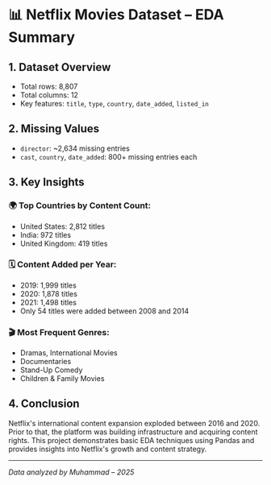 # 📊 Netflix Movies Dataset – EDA Summary

## 1. Dataset Overview
- Total rows: 8,807
- Total columns: 12
- Key features: `title`, `type`, `country`, `date_added`, `listed_in`

## 2. Missing Values
- `director`: ~2,634 missing entries
- `cast`, `country`, `date_added`: 800+ missing entries each

## 3. Key Insights

### 🌍 Top Countries by Content Count:
- United States: 2,812 titles
- India: 972 titles
- United Kingdom: 419 titles

### 🗓️ Content Added per Year:
- 2019: 1,999 titles
- 2020: 1,878 titles
- 2021: 1,498 titles
- Only 54 titles were added between 2008 and 2014

### 🎬 Most Frequent Genres:
- Dramas, International Movies
- Documentaries
- Stand-Up Comedy
- Children & Family Movies

## 4. Conclusion
Netflix's international content expansion exploded between 2016 and 2020. Prior to that, the platform was building infrastructure and acquiring content rights. This project demonstrates basic EDA techniques using Pandas and provides insights into Netflix's growth and content strategy.

---

*Data analyzed by Muhammad – 2025*
